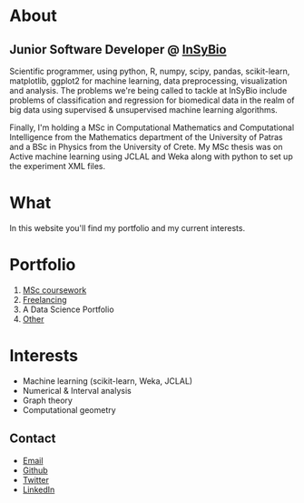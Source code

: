 # About

## Junior Software Developer @ [InSyBio](https://www.insybio.com)

Scientific programmer, using python, R, numpy, scipy, pandas, scikit-learn, matplotlib, ggplot2 for machine learning, data preprocessing, visualization and analysis. The problems we're being called to tackle at InSyBio include problems of classification and regression for biomedical data in the realm of big data using supervised & unsupervised machine learning algorithms.

Finally, I'm holding a MSc in Computational Mathematics and Computational Intelligence from the Mathematics department of the University of Patras and a BSc in Physics from the University of Crete. My MSc thesis was on Active machine learning using JCLAL and Weka along with python to set up the experiment XML files.

# What

In this website you'll find my portfolio and my current interests.

# Portfolio

1. [MSc coursework](port/msc-coursework.md)
2. [Freelancing](port/freelancing.md)
3. A Data Science Portfolio
4. [Other](port/other.md)

# Interests

- Machine learning (scikit-learn, Weka, JCLAL)
- Numerical & Interval analysis
- Graph theory
- Computational geometry

## Contact

- [Email](mailto:mlliarm@yandex.com)
- [Github](https://github.com/mlliarm)
- [Twitter](https://twitter.com/mlliarm)
- [LinkedIn](https://www.linkedin.com/in/mlliarm/)
